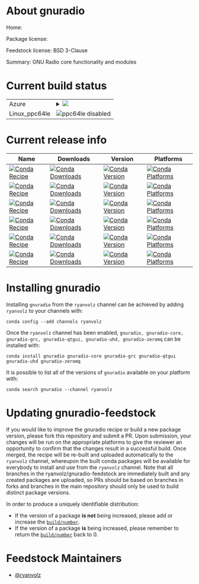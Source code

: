 About gnuradio
==============

Home: 

Package license: 

Feedstock license: BSD 3-Clause

Summary: GNU Radio core functionality and modules



Current build status
====================


<table>
    
  <tr>
    <td>Azure</td>
    <td>
      <details>
        <summary>
          <a href="https://dev.azure.com/rvolz/feedstock-builds/_build/latest?definitionId=4&branchName=master">
            <img src="https://dev.azure.com/rvolz/feedstock-builds/_apis/build/status/gnuradio-feedstock?branchName=master">
          </a>
        </summary>
        <table>
          <thead><tr><th>Variant</th><th>Status</th></tr></thead>
          <tbody><tr>
              <td>linux_python2.7</td>
              <td>
                <a href="https://dev.azure.com/rvolz/feedstock-builds/_build/latest?definitionId=4&branchName=master">
                  <img src="https://dev.azure.com/rvolz/feedstock-builds/_apis/build/status/gnuradio-feedstock?branchName=master&jobName=linux&configuration=linux_python2.7" alt="variant">
                </a>
              </td>
            </tr><tr>
              <td>linux_python3.6</td>
              <td>
                <a href="https://dev.azure.com/rvolz/feedstock-builds/_build/latest?definitionId=4&branchName=master">
                  <img src="https://dev.azure.com/rvolz/feedstock-builds/_apis/build/status/gnuradio-feedstock?branchName=master&jobName=linux&configuration=linux_python3.6" alt="variant">
                </a>
              </td>
            </tr><tr>
              <td>linux_python3.7</td>
              <td>
                <a href="https://dev.azure.com/rvolz/feedstock-builds/_build/latest?definitionId=4&branchName=master">
                  <img src="https://dev.azure.com/rvolz/feedstock-builds/_apis/build/status/gnuradio-feedstock?branchName=master&jobName=linux&configuration=linux_python3.7" alt="variant">
                </a>
              </td>
            </tr><tr>
              <td>osx_python2.7</td>
              <td>
                <a href="https://dev.azure.com/rvolz/feedstock-builds/_build/latest?definitionId=4&branchName=master">
                  <img src="https://dev.azure.com/rvolz/feedstock-builds/_apis/build/status/gnuradio-feedstock?branchName=master&jobName=osx&configuration=osx_python2.7" alt="variant">
                </a>
              </td>
            </tr><tr>
              <td>osx_python3.6</td>
              <td>
                <a href="https://dev.azure.com/rvolz/feedstock-builds/_build/latest?definitionId=4&branchName=master">
                  <img src="https://dev.azure.com/rvolz/feedstock-builds/_apis/build/status/gnuradio-feedstock?branchName=master&jobName=osx&configuration=osx_python3.6" alt="variant">
                </a>
              </td>
            </tr><tr>
              <td>osx_python3.7</td>
              <td>
                <a href="https://dev.azure.com/rvolz/feedstock-builds/_build/latest?definitionId=4&branchName=master">
                  <img src="https://dev.azure.com/rvolz/feedstock-builds/_apis/build/status/gnuradio-feedstock?branchName=master&jobName=osx&configuration=osx_python3.7" alt="variant">
                </a>
              </td>
            </tr><tr>
              <td>win_c_compilervs2015cxx_compilervs2015python3.6</td>
              <td>
                <a href="https://dev.azure.com/rvolz/feedstock-builds/_build/latest?definitionId=4&branchName=master">
                  <img src="https://dev.azure.com/rvolz/feedstock-builds/_apis/build/status/gnuradio-feedstock?branchName=master&jobName=win&configuration=win_c_compilervs2015cxx_compilervs2015python3.6" alt="variant">
                </a>
              </td>
            </tr><tr>
              <td>win_c_compilervs2015cxx_compilervs2015python3.7</td>
              <td>
                <a href="https://dev.azure.com/rvolz/feedstock-builds/_build/latest?definitionId=4&branchName=master">
                  <img src="https://dev.azure.com/rvolz/feedstock-builds/_apis/build/status/gnuradio-feedstock?branchName=master&jobName=win&configuration=win_c_compilervs2015cxx_compilervs2015python3.7" alt="variant">
                </a>
              </td>
            </tr>
          </tbody>
        </table>
      </details>
    </td>
  </tr>
  <tr>
    <td>Linux_ppc64le</td>
    <td>
      <img src="https://img.shields.io/badge/ppc64le-disabled-lightgrey.svg" alt="ppc64le disabled">
    </td>
  </tr>
</table>

Current release info
====================

| Name | Downloads | Version | Platforms |
| --- | --- | --- | --- |
| [![Conda Recipe](https://img.shields.io/badge/recipe-gnuradio-green.svg)](https://anaconda.org/ryanvolz/gnuradio) | [![Conda Downloads](https://img.shields.io/conda/dn/ryanvolz/gnuradio.svg)](https://anaconda.org/ryanvolz/gnuradio) | [![Conda Version](https://img.shields.io/conda/vn/ryanvolz/gnuradio.svg)](https://anaconda.org/ryanvolz/gnuradio) | [![Conda Platforms](https://img.shields.io/conda/pn/ryanvolz/gnuradio.svg)](https://anaconda.org/ryanvolz/gnuradio) |
| [![Conda Recipe](https://img.shields.io/badge/recipe-gnuradio--core-green.svg)](https://anaconda.org/ryanvolz/gnuradio-core) | [![Conda Downloads](https://img.shields.io/conda/dn/ryanvolz/gnuradio-core.svg)](https://anaconda.org/ryanvolz/gnuradio-core) | [![Conda Version](https://img.shields.io/conda/vn/ryanvolz/gnuradio-core.svg)](https://anaconda.org/ryanvolz/gnuradio-core) | [![Conda Platforms](https://img.shields.io/conda/pn/ryanvolz/gnuradio-core.svg)](https://anaconda.org/ryanvolz/gnuradio-core) |
| [![Conda Recipe](https://img.shields.io/badge/recipe-gnuradio--grc-green.svg)](https://anaconda.org/ryanvolz/gnuradio-grc) | [![Conda Downloads](https://img.shields.io/conda/dn/ryanvolz/gnuradio-grc.svg)](https://anaconda.org/ryanvolz/gnuradio-grc) | [![Conda Version](https://img.shields.io/conda/vn/ryanvolz/gnuradio-grc.svg)](https://anaconda.org/ryanvolz/gnuradio-grc) | [![Conda Platforms](https://img.shields.io/conda/pn/ryanvolz/gnuradio-grc.svg)](https://anaconda.org/ryanvolz/gnuradio-grc) |
| [![Conda Recipe](https://img.shields.io/badge/recipe-gnuradio--qtgui-green.svg)](https://anaconda.org/ryanvolz/gnuradio-qtgui) | [![Conda Downloads](https://img.shields.io/conda/dn/ryanvolz/gnuradio-qtgui.svg)](https://anaconda.org/ryanvolz/gnuradio-qtgui) | [![Conda Version](https://img.shields.io/conda/vn/ryanvolz/gnuradio-qtgui.svg)](https://anaconda.org/ryanvolz/gnuradio-qtgui) | [![Conda Platforms](https://img.shields.io/conda/pn/ryanvolz/gnuradio-qtgui.svg)](https://anaconda.org/ryanvolz/gnuradio-qtgui) |
| [![Conda Recipe](https://img.shields.io/badge/recipe-gnuradio--uhd-green.svg)](https://anaconda.org/ryanvolz/gnuradio-uhd) | [![Conda Downloads](https://img.shields.io/conda/dn/ryanvolz/gnuradio-uhd.svg)](https://anaconda.org/ryanvolz/gnuradio-uhd) | [![Conda Version](https://img.shields.io/conda/vn/ryanvolz/gnuradio-uhd.svg)](https://anaconda.org/ryanvolz/gnuradio-uhd) | [![Conda Platforms](https://img.shields.io/conda/pn/ryanvolz/gnuradio-uhd.svg)](https://anaconda.org/ryanvolz/gnuradio-uhd) |
| [![Conda Recipe](https://img.shields.io/badge/recipe-gnuradio--zeromq-green.svg)](https://anaconda.org/ryanvolz/gnuradio-zeromq) | [![Conda Downloads](https://img.shields.io/conda/dn/ryanvolz/gnuradio-zeromq.svg)](https://anaconda.org/ryanvolz/gnuradio-zeromq) | [![Conda Version](https://img.shields.io/conda/vn/ryanvolz/gnuradio-zeromq.svg)](https://anaconda.org/ryanvolz/gnuradio-zeromq) | [![Conda Platforms](https://img.shields.io/conda/pn/ryanvolz/gnuradio-zeromq.svg)](https://anaconda.org/ryanvolz/gnuradio-zeromq) |

Installing gnuradio
===================

Installing `gnuradio` from the `ryanvolz` channel can be achieved by adding `ryanvolz` to your channels with:

```
conda config --add channels ryanvolz
```

Once the `ryanvolz` channel has been enabled, `gnuradio, gnuradio-core, gnuradio-grc, gnuradio-qtgui, gnuradio-uhd, gnuradio-zeromq` can be installed with:

```
conda install gnuradio gnuradio-core gnuradio-grc gnuradio-qtgui gnuradio-uhd gnuradio-zeromq
```

It is possible to list all of the versions of `gnuradio` available on your platform with:

```
conda search gnuradio --channel ryanvolz
```




Updating gnuradio-feedstock
===========================

If you would like to improve the gnuradio recipe or build a new
package version, please fork this repository and submit a PR. Upon submission,
your changes will be run on the appropriate platforms to give the reviewer an
opportunity to confirm that the changes result in a successful build. Once
merged, the recipe will be re-built and uploaded automatically to the
`ryanvolz` channel, whereupon the built conda packages will be available for
everybody to install and use from the `ryanvolz` channel.
Note that all branches in the ryanvolz/gnuradio-feedstock are
immediately built and any created packages are uploaded, so PRs should be based
on branches in forks and branches in the main repository should only be used to
build distinct package versions.

In order to produce a uniquely identifiable distribution:
 * If the version of a package **is not** being increased, please add or increase
   the [``build/number``](https://conda.io/docs/user-guide/tasks/build-packages/define-metadata.html#build-number-and-string).
 * If the version of a package **is** being increased, please remember to return
   the [``build/number``](https://conda.io/docs/user-guide/tasks/build-packages/define-metadata.html#build-number-and-string)
   back to 0.

Feedstock Maintainers
=====================

* [@ryanvolz](https://github.com/ryanvolz/)

